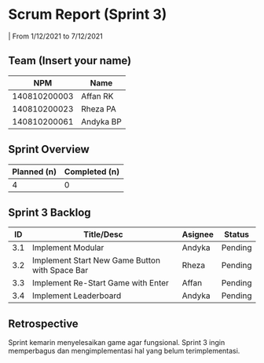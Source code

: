 # Scrum Report (Sprint 3)
| From 1/12/2021 to 7/12/2021

## Team (Insert your name)

| NPM          | Name      |
| ------------ | --------- |
| 140810200003 | Affan RK  |
| 140810200023 | Rheza PA  |
| 140810200061 | Andyka BP |

## Sprint Overview

| Planned (n) | Completed (n) |
| ----------- | ------------- |
| 4           | 0             |

## Sprint 3 Backlog

| ID  | Title/Desc                                     | Asignee | Status  |
| --- | ---------------------------------------------- | ------- | ------- |
| 3.1 | Implement Modular                              | Andyka  | Pending |
| 3.2 | Implement Start New Game Button with Space Bar | Rheza   | Pending |
| 3.3 | Implement Re-Start Game with Enter             | Affan   | Pending |
| 3.4 | Implement Leaderboard                          | Andyka  | Pending |

## Retrospective

Sprint kemarin menyelesaikan game agar fungsional. Sprint 3 ingin memperbagus dan mengimplementasi hal yang belum terimplementasi.
